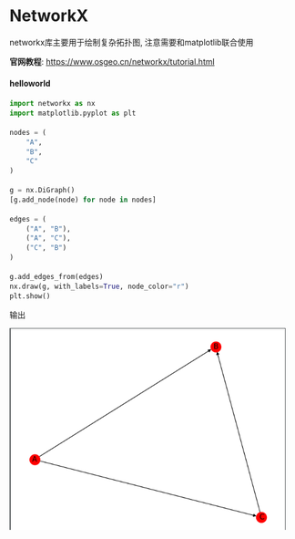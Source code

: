 # NetworkX

networkx库主要用于绘制复杂拓扑图, 注意需要和matplotlib联合使用

**官网教程**: https://www.osgeo.cn/networkx/tutorial.html

#### helloworld

```python
import networkx as nx
import matplotlib.pyplot as plt

nodes = (
    "A",
    "B",
    "C"
)

g = nx.DiGraph()
[g.add_node(node) for node in nodes]

edges = (
    ("A", "B"),
    ("A", "C"),
    ("C", "B")
)

g.add_edges_from(edges)
nx.draw(g, with_labels=True, node_color="r")
plt.show()
```

输出

![image-20210320191533187](.image/README/image-20210320191533187.png)